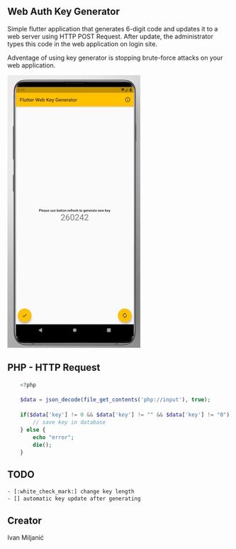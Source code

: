 ## Web Auth Key Generator

Simple flutter application that generates 6-digit code and updates it to a web server using HTTP POST Request.
After update, the administrator types this code in the web application on login site.

Adventage of using key generator is stopping brute-force attacks on your web application.

![Screenshot](https://raw.githubusercontent.com/diamond95/flutterKeyGenerator/master/1.jpg)




## PHP - HTTP Request


```php
    <?php

    $data = json_decode(file_get_contents('php://input'), true);

    if($data['key'] != 0 && $data['key'] != "" && $data['key'] != "0") {
        // save key in database
    } else {
        echo "error";
        die();
    }

```
## TODO 
    - [:white_check_mark:] change key length
    - [] automatic key update after generating 


## Creator
Ivan Miljanić

